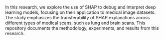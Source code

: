 In this research, we explore the use of SHAP to debug and interpret deep learning models, focusing on their application to medical image datasets. 
The study emphasizes the transferability of SHAP explanations across different types of medical scans, such as lung and brain scans. 
This repository documents the methodology, experiments, and results from this research.
